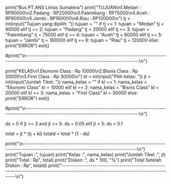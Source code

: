 print("Bus PT.ANS Lintas Sumatera")
print("TUJUAN\n1.Medan     : RP90000\n2.Padang    : RP20000\n3.Palembang : RP75000\n4.Aceh      : RP80000\n5.Jambi     : RP160000\n6.Riau      : RP120000\n")
tj = int(input("Tujuan yang dipilih: "))
tujuan = ""
if tj == 1:
    tujuan = "Medan"
    tj = 90000
elif tj == 2:
    tujuan = "Padang"
    tj = 20000
elif tj == 3:
    tujuan = "Palembang"
    tj = 75000
elif tj == 4:
    tujuan = "Aceh"
    tj = 80000
elif tj == 5:
    tujuan = "Jambi"
    tj = 160000
elif tj == 6:
    tujuan = "Riau"
    tj = 120000
else:
    print("ERROR")
    exit()

#print("\n-------------------------------------------------------------------------------------------------------------------------------------\n")

print("KELAS\n1.Ekonomi Class : Rp 10000\n2.Bisnis Class  : Rp 20000\n3.First Class   : Rp 30000\n")
kl = int(input("Pilih kelas: "))
jt = int(input("Jumlah Tiket: "))
nama_kelas = ""
if kl == 1:
    nama_kelas = "Ekonomi Class"
    kl = 10000
elif kl == 2:
    nama_kelas = "Bisnis Class"
    kl = 20000
elif kl == 3:
    nama_kelas = "First Class"
    kl = 30000
else:
    print("ERROR")
    exit()

#print("\n-------------------------------------------------------------------------------------------------------------------------------------\n")

ds = 0
if jt >= 3 and jt <= 5:
    ds = 0.05
elif jt > 5:
    ds = 0.1

total = jt * (tj + kl)
totald = total * (1 - ds)

print("\n-------------------------------------------------------------------------------------------------------------------------------------\n")
print("Tujuan         :", tujuan)
print("Kelas          :", nama_kelas)
print("Jumlah Tiket   :", jt)
print("Total          : Rp", total)
print("Diskon         :", ds * 100, "%")
print("Total Setelah Diskon         : Rp", totald)
print("-------------------------------------------------------------------------------------------------------------------------------------\n")
